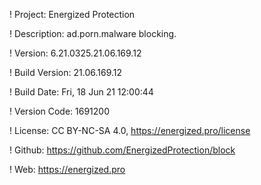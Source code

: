 ! Project: Energized Protection

! Description: ad.porn.malware blocking.

! Version: 6.21.0325.21.06.169.12

! Build Version: 21.06.169.12

! Build Date: Fri, 18 Jun 21 12:00:44

! Version Code: 1691200

! License: CC BY-NC-SA 4.0, https://energized.pro/license

! Github: https://github.com/EnergizedProtection/block

! Web: https://energized.pro
